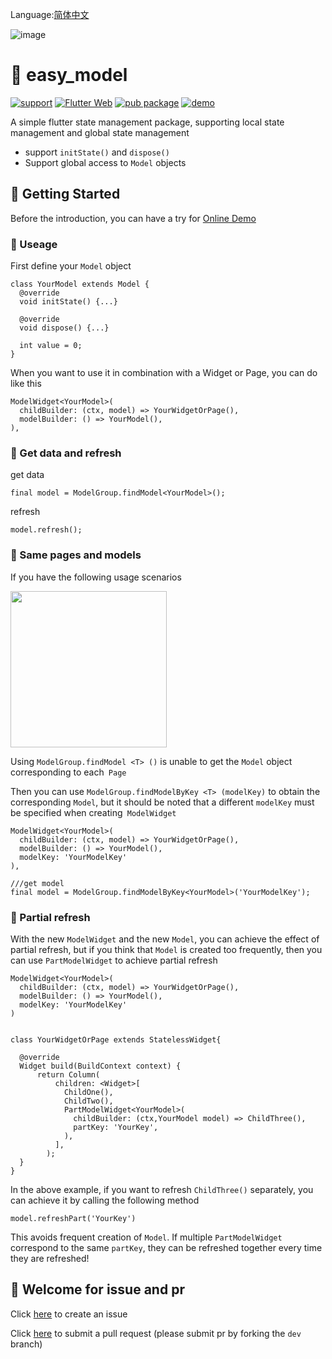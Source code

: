 
Language:[简体中文](https://github.com/asjqkkkk/easy_model/blob/master/README_ZH.md)

![image](https://user-images.githubusercontent.com/30992818/82860003-f7158380-9f4a-11ea-8836-448fb5879c15.png)

# 💼 easy_model

[![support](https://img.shields.io/badge/platform-flutter%7Cdart%20vm-ff69b4.svg?style=flat-square)](https://github.com/asjqkkkk/easy_model)
[![Flutter Web](https://github.com/asjqkkkk/easy_model/workflows/Flutter%20Web/badge.svg)](https://github.com/asjqkkkk/easy_model/actions)
[![pub package](https://img.shields.io/pub/v/easy_model.svg)](https://pub.dartlang.org/packages/easy_model)
[![demo](https://img.shields.io/badge/demo-online-brightgreen)](https://oldchen.top/easy_model/#/)

A simple flutter state management package, supporting local state management and global state management

- support `initState()` and `dispose()`
- Support global access to `Model` objects

## 🚀 Getting Started

Before the introduction, you can have a try for [Online Demo](https://oldchen.top/easy_model/#/)

### 🔑 Useage

First define your `Model` object

```
class YourModel extends Model {
  @override
  void initState() {...}

  @override
  void dispose() {...}

  int value = 0;
}
```

When you want to use it in combination with a Widget or Page, you can do like this

```
ModelWidget<YourModel>(
  childBuilder: (ctx, model) => YourWidgetOrPage(),
  modelBuilder: () => YourModel(),
),
```

### 🔄 Get data and refresh

get data

```
final model = ModelGroup.findModel<YourModel>();
```

refresh

```
model.refresh();
```

### 📃 Same pages and models


If you have the following usage scenarios

<img src="https://user-images.githubusercontent.com/30992818/82787545-35eb0100-9e99-11ea-9c27-913ad2190bd2.png" width=250>

Using `ModelGroup.findModel <T> ()` is unable to get the `Model` object corresponding to each` Page`

Then you can use `ModelGroup.findModelByKey <T> (modelKey)` to obtain the corresponding `Model`, but it should be noted that a different `modelKey` must be specified when creating` ModelWidget`

```
ModelWidget<YourModel>(
  childBuilder: (ctx, model) => YourWidgetOrPage(),
  modelBuilder: () => YourModel(),
  modelKey: 'YourModelKey'
),

///get model
final model = ModelGroup.findModelByKey<YourModel>('YourModelKey');
```

### 🦋 Partial refresh

With the new `ModelWidget` and the new `Model`, you can achieve the effect of partial refresh, but if you think that `Model` is created too frequently, then you can use `PartModelWidget` to achieve partial refresh

```
ModelWidget<YourModel>(
  childBuilder: (ctx, model) => YourWidgetOrPage(),
  modelBuilder: () => YourModel(),
  modelKey: 'YourModelKey'
)


class YourWidgetOrPage extends StatelessWidget{

  @override
  Widget build(BuildContext context) {
      return Column(
          children: <Widget>[
            ChildOne(),
            ChildTwo(),
            PartModelWidget<YourModel>(
              childBuilder: (ctx,YourModel model) => ChildThree(),
              partKey: 'YourKey',
            ),
          ],
        );
  }
}
```

In the above example, if you want to refresh `ChildThree()` separately, you can achieve it by calling the following method

```
model.refreshPart('YourKey')
```

This avoids frequent creation of `Model`. If multiple `PartModelWidget` correspond to the same `partKey`, they can be refreshed together every time they are refreshed!

## 🤗 Welcome for issue and pr

Click [here](https://github.com/asjqkkkk/easy_model/issues/new) to create an issue

Click [here](https://github.com/asjqkkkk/easy_model/compare) to submit a pull request (please submit pr by forking the `dev` branch)